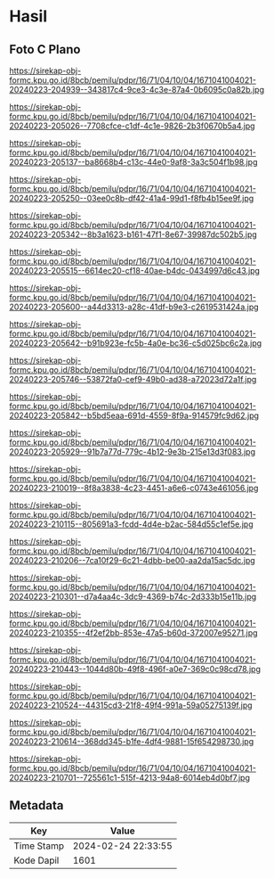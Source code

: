 # Hasil

## Foto C Plano

https://sirekap-obj-formc.kpu.go.id/8bcb/pemilu/pdpr/16/71/04/10/04/1671041004021-20240223-204939--343817c4-9ce3-4c3e-87a4-0b6095c0a82b.jpg

https://sirekap-obj-formc.kpu.go.id/8bcb/pemilu/pdpr/16/71/04/10/04/1671041004021-20240223-205026--7708cfce-c1df-4c1e-9826-2b3f0670b5a4.jpg

https://sirekap-obj-formc.kpu.go.id/8bcb/pemilu/pdpr/16/71/04/10/04/1671041004021-20240223-205137--ba8668b4-c13c-44e0-9af8-3a3c504f1b98.jpg

https://sirekap-obj-formc.kpu.go.id/8bcb/pemilu/pdpr/16/71/04/10/04/1671041004021-20240223-205250--03ee0c8b-df42-41a4-99d1-f8fb4b15ee9f.jpg

https://sirekap-obj-formc.kpu.go.id/8bcb/pemilu/pdpr/16/71/04/10/04/1671041004021-20240223-205342--8b3a1623-b161-47f1-8e67-39987dc502b5.jpg

https://sirekap-obj-formc.kpu.go.id/8bcb/pemilu/pdpr/16/71/04/10/04/1671041004021-20240223-205515--6614ec20-cf18-40ae-b4dc-0434997d6c43.jpg

https://sirekap-obj-formc.kpu.go.id/8bcb/pemilu/pdpr/16/71/04/10/04/1671041004021-20240223-205600--a44d3313-a28c-41df-b9e3-c2619531424a.jpg

https://sirekap-obj-formc.kpu.go.id/8bcb/pemilu/pdpr/16/71/04/10/04/1671041004021-20240223-205642--b91b923e-fc5b-4a0e-bc36-c5d025bc6c2a.jpg

https://sirekap-obj-formc.kpu.go.id/8bcb/pemilu/pdpr/16/71/04/10/04/1671041004021-20240223-205746--53872fa0-cef9-49b0-ad38-a72023d72a1f.jpg

https://sirekap-obj-formc.kpu.go.id/8bcb/pemilu/pdpr/16/71/04/10/04/1671041004021-20240223-205842--b5bd5eaa-691d-4559-8f9a-914579fc9d62.jpg

https://sirekap-obj-formc.kpu.go.id/8bcb/pemilu/pdpr/16/71/04/10/04/1671041004021-20240223-205929--91b7a77d-779c-4b12-9e3b-215e13d3f083.jpg

https://sirekap-obj-formc.kpu.go.id/8bcb/pemilu/pdpr/16/71/04/10/04/1671041004021-20240223-210019--8f8a3838-4c23-4451-a6e6-c0743e461056.jpg

https://sirekap-obj-formc.kpu.go.id/8bcb/pemilu/pdpr/16/71/04/10/04/1671041004021-20240223-210115--805691a3-fcdd-4d4e-b2ac-584d55c1ef5e.jpg

https://sirekap-obj-formc.kpu.go.id/8bcb/pemilu/pdpr/16/71/04/10/04/1671041004021-20240223-210206--7ca10f29-6c21-4dbb-be00-aa2da15ac5dc.jpg

https://sirekap-obj-formc.kpu.go.id/8bcb/pemilu/pdpr/16/71/04/10/04/1671041004021-20240223-210301--d7a4aa4c-3dc9-4369-b74c-2d333b15e11b.jpg

https://sirekap-obj-formc.kpu.go.id/8bcb/pemilu/pdpr/16/71/04/10/04/1671041004021-20240223-210355--4f2ef2bb-853e-47a5-b60d-372007e95271.jpg

https://sirekap-obj-formc.kpu.go.id/8bcb/pemilu/pdpr/16/71/04/10/04/1671041004021-20240223-210443--1044d80b-49f8-496f-a0e7-369c0c98cd78.jpg

https://sirekap-obj-formc.kpu.go.id/8bcb/pemilu/pdpr/16/71/04/10/04/1671041004021-20240223-210524--44315cd3-21f8-49f4-991a-59a05275139f.jpg

https://sirekap-obj-formc.kpu.go.id/8bcb/pemilu/pdpr/16/71/04/10/04/1671041004021-20240223-210614--368dd345-b1fe-4df4-9881-15f654298730.jpg

https://sirekap-obj-formc.kpu.go.id/8bcb/pemilu/pdpr/16/71/04/10/04/1671041004021-20240223-210701--725561c1-515f-4213-94a8-6014eb4d0bf7.jpg


## Metadata

| Key        | Value               |
| ---------- | ------------------- |
| Time Stamp | 2024-02-24 22:33:55 |
| Kode Dapil | 1601                |



